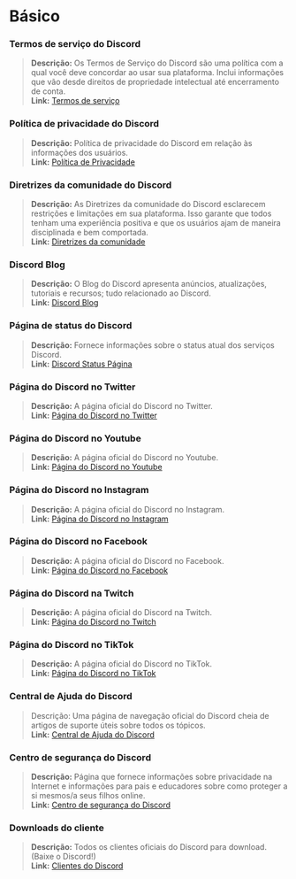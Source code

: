 # Básico

### Termos de serviço do Discord <a href="#discords-terms-of-service" id="discords-terms-of-service"></a>

> **Descrição:** Os Termos de Serviço do Discord são uma política com a qual você deve concordar ao usar sua plataforma. Inclui informações que vão desde direitos de propriedade intelectual até encerramento de conta.\
> **Link:** [Termos de serviço](https://discord.com/terms)

### Política de privacidade do Discord

> **Descrição:** Política de privacidade do Discord em relação às informações dos usuários.\
> **Link:** [Política de Privacidade](https://discord.com/privacy)

### Diretrizes da comunidade do Discord[​](https://discordresources.com/wiki/resources/basics#discord-community-guidelines) <a href="#discord-community-guidelines" id="discord-community-guidelines"></a>

> **Descrição:** As Diretrizes da comunidade do Discord esclarecem restrições e limitações em sua plataforma. Isso garante que todos tenham uma experiência positiva e que os usuários ajam de maneira disciplinada e bem comportada.\
> **Link:** [Diretrizes da comunidade](https://discord.com/guidelines)

### **Discord Blog**[​](https://discordresources.com/wiki/resources/basics#discord-blog) <a href="#discord-blog" id="discord-blog"></a>

> **Descrição:** O Blog do Discord apresenta anúncios, atualizações, tutoriais e recursos; tudo relacionado ao Discord.\
> **Link:** [Discord Blog](https://discord.com/blog)

### Página de status do Discord <a href="#discord-blog" id="discord-blog"></a>

> **Descrição:** Fornece informações sobre o status atual dos serviços Discord.\
> **Link:** [Discord Status Página ](https://discordstatus.com/)

### Página do Discord no Twitter[​](https://discordresources.com/wiki/resources/basics#discord-twitter-page) <a href="#discord-twitter-page" id="discord-twitter-page"></a>

> **Descrição:** A página oficial do Discord no Twitter.\
> **Link:** [Página do Discord no Twitter](https://twitter.com/discord)

### Página do Discord no Youtube[​](https://discordresources.com/wiki/resources/basics#discord-youtube-page) <a href="#discord-youtube-page" id="discord-youtube-page"></a>

> **Descrição:** A página oficial do Discord no Youtube.\
> **Link:** [Página do Discord no Youtube](https://www.youtube.com/c/discord)[​](https://discordresources.com/wiki/resources/basics#discord-youtube-page)

### Página do Discord no Instagram <a href="#discord-youtube-page" id="discord-youtube-page"></a>

> **Descrição:** A página oficial do Discord no Instagram.\
> **Link:** [Página do Discord no Instagram](https://www.instagram.com/discord/)

### Página do Discord no Facebook[​](https://discordresources.com/wiki/resources/basics#discord-youtube-page) <a href="#discord-youtube-page" id="discord-youtube-page"></a>

> **Descrição:** A página oficial do Discord no Facebook.\
> **Link:** [Página do Discord no Facebook](https://www.facebook.com/discord/)[​](https://discordresources.com/wiki/resources/basics#discord-youtube-page)

### Página do Discord na Twitch[​](https://discordresources.com/wiki/resources/basics#discord-youtube-page) <a href="#discord-youtube-page" id="discord-youtube-page"></a>

> **Descrição:** A página oficial do Discord na Twitch[​](https://discordresources.com/wiki/resources/basics#discord-youtube-page).\
> **Link:** [Página do Discord no Twitch](https://www.twitch.tv/discord)[​](https://discordresources.com/wiki/resources/basics#discord-youtube-page)

### Página do Discord no TikTok[​](https://discordresources.com/wiki/resources/basics#discord-youtube-page) <a href="#discord-youtube-page" id="discord-youtube-page"></a>

> **Descrição:** A página oficial do Discord no TikTok.\
> **Link:** [Página do Discord no TikTok](https://www.tiktok.com/@discord)

### Central de Ajuda do Discord[​](https://discordresources.com/wiki/resources/basics#discord-help-center) <a href="#discord-help-center" id="discord-help-center"></a>

> Descrição: Uma página de navegação oficial do Discord cheia de artigos de suporte úteis sobre todos os tópicos.\
> **Link:** [Central de Ajuda do Discord](https://support.discord.com/)

### Centro de segurança do Discord[​](https://discordresources.com/wiki/resources/basics#discord-safety-center) <a href="#discord-safety-center" id="discord-safety-center"></a>

> **Descrição:** Página que fornece informações sobre privacidade na Internet e informações para pais e educadores sobre como proteger a si mesmos/a seus filhos online.\
> **Link:** [Centro de segurança do Discord](https://discord.com/safety)

### Downloads do cliente[​](https://discordresources.com/wiki/resources/basics#client-downloads) <a href="#client-downloads" id="client-downloads"></a>

> **Descrição:** Todos os clientes oficiais do Discord para download. (Baixe o Discord!)\
> **Link:** [Clientes do Discord](https://discord.com/download)
